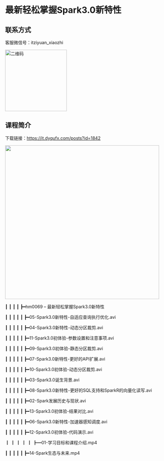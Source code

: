 # 最新轻松掌握Spark3.0新特性

## 联系方式

客服微信号：itziyuan_xiaozhi

<img src="https://ziyuanyun.oss-cn-guangzhou.aliyuncs.com/common/20240614073449/666b82192834a.jpg" width="200" height="200" alt="二维码">

## 课程简介

下载链接：https://it.dyqufx.com/posts?id=1842

<img src="https://ziyuanyun.oss-cn-guangzhou.aliyuncs.com/yun/20240515183546/66449002c3408.jpg" width="500" alt="">

  ┃ ┃ ┃ ┃ ┣━hm0069 &#8211; 最新轻松掌握Spark3.0新特性

 ┃ ┃ ┃ ┃ ┃ ┣━05-Spark3.0新特性-自适应查询执行优化.avi

 ┃ ┃ ┃ ┃ ┃ ┣━04-Spark3.0新特性-动态分区裁剪.avi

 ┃ ┃ ┃ ┃ ┃ ┣━11-Spark3.0初体验-参数设置和注意事项.avi

 ┃ ┃ ┃ ┃ ┃ ┣━09-Spark3.0初体验-静态分区裁剪.avi

 ┃ ┃ ┃ ┃ ┃ ┣━07-Spark3.0新特性-更好的API扩展.avi

 ┃ ┃ ┃ ┃ ┃ ┣━10-Spark3.0初体验-动态分区裁剪.avi

 ┃ ┃ ┃ ┃ ┃ ┣━03-Spark3.0诞生背景.avi

 ┃ ┃ ┃ ┃ ┃ ┣━08-Spark3.0新特性-更好的SQL支持和SparkR的向量化读写.avi

 ┃ ┃ ┃ ┃ ┃ ┣━02-Spark发展历史与现状.avi

 ┃ ┃ ┃ ┃ ┃ ┣━13-Spark3.0初体验-结果对比.avi

 ┃ ┃ ┃ ┃ ┃ ┣━06-Spark3.0新特性-加速器感知调度.avi

 ┃ ┃ ┃ ┃ ┃ ┣━12-Spark3.0初体验-代码演示.avi

 ┃ ┃ ┃ ┃ ┃ ┣━01-学习目标和课程介绍.mp4

 ┃ ┃ ┃ ┃ ┃ ┣━14-Spark生态与未来.mp4

  